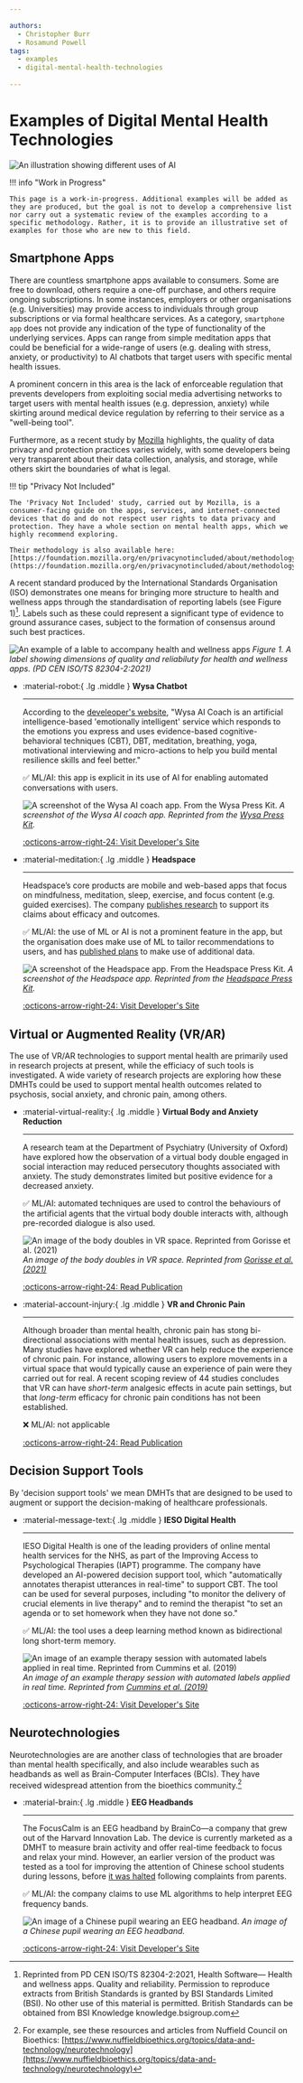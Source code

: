 ```yaml
---

authors:
  - Christopher Burr
  - Rosamund Powell
tags:
  - examples
  - digital-mental-health-technologies
 
---
```


# Examples of Digital Mental Health Technologies

![An illustration showing different uses of AI](https://raw.githubusercontent.com/alan-turing-institute/trustworthy-assurance/main/docs/assets/images/artificial-intelligence.png)

!!! info "Work in Progress"

    This page is a work-in-progress. Additional examples will be added as they are produced, but the goal is not to develop a comprehensive list nor carry out a systematic review of the examples according to a specific methodology. Rather, it is to provide an illustrative set of examples for those who are new to this field.
    
## Smartphone Apps

There are countless smartphone apps available to consumers. Some are free to download, others require a one-off purchase, and others require ongoing subscriptions. In some instances, employers or other organisations (e.g. Universities) may provide access to individuals through group subscriptions or via formal healthcare services. As a category, `smartphone app` does not provide any indication of the type of functionality of the underlying services. Apps can range from simple meditation apps that could be beneficial for a wide-range of users (e.g. dealing with stress, anxiety, or productivity) to AI chatbots that target users with specific mental health issues. 

A prominent concern in this area is the lack of enforceable regulation that prevents developers from exploiting social media advertising networks to target users with mental health issues (e.g. depression, anxiety) while skirting around medical device regulation by referring to their service as a "well-being tool".

Furthermore, as a recent study by [Mozilla](https://foundation.mozilla.org/en/privacynotincluded/) highlights, the quality of data privacy and protection practices varies widely, with some developers being very transparent about their data collection, analysis, and storage, while others skirt the boundaries of what is legal.

!!! tip "Privacy Not Included"

    The 'Privacy Not Included' study, carried out by Mozilla, is a consumer-facing guide on the apps, services, and internet-connected devices that do and do not respect user rights to data privacy and protection. They have a whole section on mental health apps, which we highly recommend exploring. 
    
    Their methodology is also available here: [https://foundation.mozilla.org/en/privacynotincluded/about/methodology/](https://foundation.mozilla.org/en/privacynotincluded/about/methodology/)

A recent standard produced by the International Standards Organisation (ISO) demonstrates one means for bringing more structure to health and wellness apps through the standardisation of reporting labels (see Figure 1)[^iso]. Labels such as these could represent a significant type of evidence to ground assurance cases, subject to the formation of consensus around such best practices.

[^iso]: Reprinted from PD CEN ISO/TS 82304-2:2021, Health Software— Health and wellness apps. Quality and reliability. Permission to reproduce extracts from British Standards is granted by BSI Standards Limited (BSI). No other use of this material is permitted.  British Standards can be obtained from BSI Knowledge knowledge.bsigroup.com

![An example of a lable to accompany health and wellness apps](https://raw.githubusercontent.com/alan-turing-institute/trustworthy-assurance/main/docs/assets/images/applabel.png)
*Figure 1. A label showing dimensions of quality and reliabiluty for health and wellness apps. (PD CEN ISO/TS 82304-2:2021)*

<div class="grid cards" markdown>

-   :material-robot:{ .lg .middle } __Wysa Chatbot__

    ---

    According to the [develeoper's website](https://www.wysa.io/faq[), "Wysa AI Coach is an artificial intelligence-based 'emotionally intelligent' service which responds to the emotions you express and uses evidence-based cognitive-behavioral techniques (CBT), DBT, meditation, breathing, yoga, motivational interviewing and micro-actions to help you build mental resilience skills and feel better."

    ✅ ML/AI: this app is explicit in its use of AI for enabling automated conversations with users.

    ![A screenshot of the Wysa AI coach app. From the Wysa Press Kit.](https://raw.githubusercontent.com/alan-turing-institute/trustworthy-assurance/main/docs/assets/images/wysa.jpg)
    *A screenshot of the Wysa AI coach app. Reprinted from the [Wysa Press Kit](https://www.wysa.io/media).*
    
    [:octicons-arrow-right-24: Visit Developer's Site](https://www.wysa.io)

-   :material-meditation:{ .lg .middle } __Headspace__

    ---

    Headspace’s core products are mobile and web-based apps that focus on mindfulness, meditation, sleep, exercise, and focus content (e.g. guided exercises). The company [publishes research](https://www.headspace.com/science) to support its claims about efficacy and outcomes.

    ✅ ML/AI: the use of ML or AI is not a prominent feature in the app, but the organisation does make use of ML to tailor recommendations to users, and has [published plans](https://headspace.medium.com/infrastructure-design-for-real-time-machine-learning-inference-e140793d6741) to make use of additional data.

    ![A screenshot of the Headspace app. From the Headspace Press Kit.](https://raw.githubusercontent.com/alan-turing-institute/trustworthy-assurance/main/docs/assets/images/headspace.jpg)
    *A screenshot of the Headspace app. Reprinted from the [Headspace Press Kit](https://www.headspace.com/press-and-media).*
    
    [:octicons-arrow-right-24: Visit Developer's Site](https://www.headspace.com)
    
</div> 


## Virtual or Augmented Reality (VR/AR)

The use of VR/AR technologies to support mental health are primarily used in research projects at present, while the efficiacy of such tools is investigated. A wide variety of research projects are exploring how these DMHTs could be used to support mental health outcomes related to psychosis, social anxiety, and chronic pain, among others.

<div class="grid cards" markdown>

-   :material-virtual-reality:{ .lg .middle } __Virtual Body and Anxiety Reduction__

    ---

    A research team at the Department of Psychiatry (University of Oxford) have explored how the observation of a virtual body double engaged in social interaction may reduced persecutory thoughts associated with anxiety. The study demonstrates limited but positive evidence for a decreased anxiety.

    ✅ ML/AI: automated techniques are used to control the behaviours of the artificial agents that the virtual body double interacts with, although pre-recorded dialogue is also used.

    ![An image of the body doubles in VR space. Reprinted from Gorisse et al. (2021)](https://raw.githubusercontent.com/alan-turing-institute/trustworthy-assurance/main/docs/assets/images/vr-freeman.jpg)
    *An image of the body doubles in VR space. Reprinted from [Gorisse et al. (2021)](https://www.nature.com/articles/s41598-021-03373-x)* 

    [:octicons-arrow-right-24: Read Publication](https://www.nature.com/articles/s41598-021-03373-x)

-   :material-account-injury:{ .lg .middle } __VR and Chronic Pain__

    ---

    Although broader than mental health, chronic pain has stong bi-directional associations with mental health issues, such as depression. Many studies have explored whether VR can help reduce the experience of chronic pain. For instance, allowing users to explore movements in a virtual space that would typically cause an experience of pain were they carried out for real. A recent scoping review of 44 studies concludes that VR can have *short-term* analgesic effects in acute pain settings, but that *long-term* efficacy for chronic pain conditions has not been established. 
    
    ❌ ML/AI: not applicable

    [:octicons-arrow-right-24: Read Publication](https://academic.oup.com/painmedicine/article-abstract/23/1/105/6321464?login=false)
    
</div> 

## Decision Support Tools

By 'decision support tools' we mean DMHTs that are designed to be used to augment or support the decision-making of healthcare professionals.

<div class="grid cards" markdown>

-   :material-message-text:{ .lg .middle } __IESO Digital Health__

    ---

    IESO Digital Health is one of the leading providers of online mental health services for the NHS, as part of the Improving Access to Psychological Therapies (IAPT) programme. The company have developed an AI-powered decision support tool, which "automatically annotates therapist utterances in real-time" to support CBT. The tool can be used for several purposes, including "to monitor the delivery of crucial elements in live therapy" and to remind the therapist "to set an agenda or to set homework when they have not done so."

    ✅ ML/AI: the tool uses a deep learning method known as bidirectional long short-term memory.

    ![An image of an example therapy session with automated labels applied in real time. Reprinted from Cummins et al. (2019)](https://raw.githubusercontent.com/alan-turing-institute/trustworthy-assurance/main/docs/assets/images/ieso.png)
    *An image of an example therapy session with automated labels applied in real time. Reprinted from [Cummins et al. (2019)](https://doi.org/10.1145/3308558.3314128)*

    [:octicons-arrow-right-24: Visit Developer's Site](https://www.iesohealth.com/)
    
</div> 

## Neurotechnologies

Neurotechnologies are are another class of technologies that are broader than mental health specifically, and also include wearables such as headbands as well as  Brain-Computer Interfaces (BCIs). They have received widespread attention from the bioethics community.[^nuffield]

[^nuffield]: For example, see these resources and articles from Nuffield Council on Bioethics: [https://www.nuffieldbioethics.org/topics/data-and-technology/neurotechnology](https://www.nuffieldbioethics.org/topics/data-and-technology/neurotechnology)

<div class="grid cards" markdown>

-   :material-brain:{ .lg .middle } __EEG Headbands__

    ---

    The FocusCalm is an EEG headband by BrainCo—a company that grew out of the Harvard Innovation Lab. The device is currently marketed as a DMHT to measure brain activity and offer real-time feedback to focus and relax your mind. However, an earlier version of the product was tested as a tool for improving the attention of Chinese school students during lessons, before [it was halted](https://www.theguardian.com/world/2019/nov/01/chinese-primary-school-halts-trial-of-device-that-monitors-pupils-brainwaves) following complaints from parents.

    ✅ ML/AI: the company claims to use ML algorithms to help interpret EEG frequency bands.

    ![An image of a Chinese pupil wearing an EEG headband.](https://raw.githubusercontent.com/alan-turing-institute/trustworthy-assurance/main/docs/assets/images/eeg.jpg)
    *An image of a Chinese pupil wearing an EEG headband.*

    [:octicons-arrow-right-24: Visit Developer's Site](https://focuscalm.com/)
    
</div> 